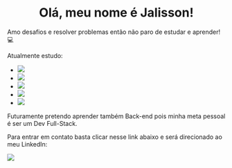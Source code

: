 
# <center>Olá, meu nome é Jalisson!

Amo desafios e resolver problemas então não paro de estudar e aprender! 💻



Atualmente estudo: 

- <img src="https://img.shields.io/badge/JavaScript-F7DF1E?style=for-the-badge&logo=javascript&logoColor=black" />
- <img src="https://img.shields.io/badge/React-20232A?style=for-the-badge&logo=react&logoColor=61DAFB" /> 
- <img src="https://img.shields.io/badge/Git-F05032?style=for-the-badge&logo=git&logoColor=white" /> 
- <img src="https://img.shields.io/badge/GitHub-100000?style=for-the-badge&logo=github&logoColor=white" />
- <img src="https://img.shields.io/badge/Bootstrap-563D7C?style=for-the-badge&logo=bootstrap&logoColor=white" />

Futuramente pretendo aprender também Back-end pois minha meta pessoal é ser um Dev Full-Stack.

Para entrar em contato basta clicar nesse link abaixo e será direcionado ao meu LinkedIn:

<a href="https://www.linkedin.com/in/jalisson-barbosa-33ab23171/"> <img src="https://img.shields.io/badge/LinkedIn-0077B5?style=for-the-badge&logo=linkedin&logoColor=white"/></a>
